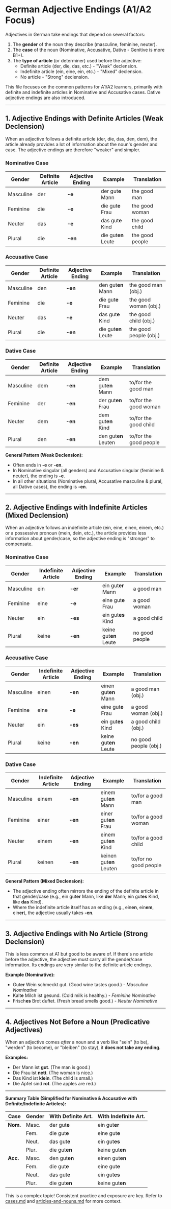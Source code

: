 # German Adjective Endings (A1/A2 Focus)

Adjectives in German take endings that depend on several factors:
1.  The **gender** of the noun they describe (masculine, feminine, neuter).
2.  The **case** of the noun (Nominative, Accusative, Dative - Genitive is more B1+).
3.  The **type of article** (or determiner) used before the adjective:
    *   Definite article (der, die, das, etc.) - "Weak" declension.
    *   Indefinite article (ein, eine, ein, etc.) - "Mixed" declension.
    *   No article - "Strong" declension.

This file focuses on the common patterns for A1/A2 learners, primarily with definite and indefinite articles in Nominative and Accusative cases. Dative adjective endings are also introduced.

---

## 1. Adjective Endings with Definite Articles (Weak Declension)
When an adjective follows a definite article (der, die, das, den, dem), the article already provides a lot of information about the noun's gender and case. The adjective endings are therefore "weaker" and simpler.

### Nominative Case
| Gender    | Definite Article | Adjective Ending | Example                     | Translation          |
|-----------|------------------|------------------|-----------------------------|----------------------|
| Masculine | der              | **-e**           | der gut**e** Mann           | the good man         |
| Feminine  | die              | **-e**           | die gut**e** Frau           | the good woman       |
| Neuter    | das              | **-e**           | das gut**e** Kind           | the good child       |
| Plural    | die              | **-en**          | die gut**en** Leute         | the good people      |

### Accusative Case
| Gender    | Definite Article | Adjective Ending | Example                     | Translation          |
|-----------|------------------|------------------|-----------------------------|----------------------|
| Masculine | den              | **-en**          | den gut**en** Mann          | the good man (obj.)  |
| Feminine  | die              | **-e**           | die gut**e** Frau           | the good woman (obj.)|
| Neuter    | das              | **-e**           | das gut**e** Kind           | the good child (obj.)|
| Plural    | die              | **-en**          | die gut**en** Leute         | the good people (obj.)|

### Dative Case
| Gender    | Definite Article | Adjective Ending | Example                     | Translation            |
|-----------|------------------|------------------|-----------------------------|------------------------|
| Masculine | dem              | **-en**          | dem gut**en** Mann          | to/for the good man    |
| Feminine  | der              | **-en**          | der gut**en** Frau          | to/for the good woman  |
| Neuter    | dem              | **-en**          | dem gut**en** Kind          | to/for the good child  |
| Plural    | den              | **-en**          | den gut**en** Leuten        | to/for the good people |

**General Pattern (Weak Declension):**
- Often ends in **-e** or **-en**.
- In Nominative singular (all genders) and Accusative singular (feminine & neuter), the ending is **-e**.
- In all other situations (Nominative plural, Accusative masculine & plural, all Dative cases), the ending is **-en**.

---

## 2. Adjective Endings with Indefinite Articles (Mixed Declension)
When an adjective follows an indefinite article (ein, eine, einen, einem, etc.) or a possessive pronoun (mein, dein, etc.), the article provides less information about gender/case, so the adjective ending is "stronger" to compensate.

### Nominative Case
| Gender    | Indefinite Article | Adjective Ending | Example                     | Translation        |
|-----------|--------------------|------------------|-----------------------------|--------------------|
| Masculine | ein                | **-er**          | ein gut**er** Mann          | a good man         |
| Feminine  | eine               | **-e**           | eine gut**e** Frau          | a good woman       |
| Neuter    | ein                | **-es**          | ein gut**es** Kind          | a good child       |
| Plural    | keine              | **-en**          | keine gut**en** Leute       | no good people     |

### Accusative Case
| Gender    | Indefinite Article | Adjective Ending | Example                     | Translation        |
|-----------|--------------------|------------------|-----------------------------|--------------------|
| Masculine | einen              | **-en**          | einen gut**en** Mann        | a good man (obj.)  |
| Feminine  | eine               | **-e**           | eine gut**e** Frau          | a good woman (obj.)|
| Neuter    | ein                | **-es**          | ein gut**es** Kind          | a good child (obj.)|
| Plural    | keine              | **-en**          | keine gut**en** Leute       | no good people (obj.)|

### Dative Case
| Gender    | Indefinite Article | Adjective Ending | Example                     | Translation          |
|-----------|--------------------|------------------|-----------------------------|----------------------|
| Masculine | einem              | **-en**          | einem gut**en** Mann        | to/for a good man    |
| Feminine  | einer              | **-en**          | einer gut**en** Frau        | to/for a good woman  |
| Neuter    | einem              | **-en**          | einem gut**en** Kind        | to/for a good child  |
| Plural    | keinen             | **-en**          | keinen gut**en** Leuten     | to/for no good people|

**General Pattern (Mixed Declension):**
- The adjective ending often mirrors the ending of the definite article in that gender/case (e.g., ein gut**er** Mann, like **der** Mann; ein gut**es** Kind, like **das** Kind).
- Where the indefinite article itself has an ending (e.g., ein**en**, ein**em**, ein**er**), the adjective usually takes **-en**.

---

## 3. Adjective Endings with No Article (Strong Declension)
This is less common at A1 but good to be aware of. If there's no article before the adjective, the adjective must carry all the gender/case information. Its endings are very similar to the definite article endings.

**Example (Nominative):**
- Gut**er** Wein schmeckt gut. (Good wine tastes good.) - *Masculine Nominative*
- Kalt**e** Milch ist gesund. (Cold milk is healthy.) - *Feminine Nominative*
- Frisch**es** Brot duftet. (Fresh bread smells good.) - *Neuter Nominative*

---

## 4. Adjectives Not Before a Noun (Predicative Adjectives)
When an adjective comes *after* a noun and a verb like "sein" (to be), "werden" (to become), or "bleiben" (to stay), it **does not take any ending**.

**Examples:**
- Der Mann ist **gut**. (The man is good.)
- Die Frau ist **nett**. (The woman is nice.)
- Das Kind ist **klein**. (The child is small.)
- Die Äpfel sind **rot**. (The apples are red.)

---

**Summary Table (Simplified for Nominative & Accusative with Definite/Indefinite Articles):**

| Case       | Gender    | With Definite Art. | With Indefinite Art. |
|------------|-----------|--------------------|----------------------|
| **Nom.**   | Masc.     | der gut**e**       | ein gut**er**        |
|            | Fem.      | die gut**e**       | eine gut**e**        |
|            | Neut.     | das gut**e**       | ein gut**es**        |
|            | Plur.     | die gut**en**      | keine gut**en**      |
| **Acc.**   | Masc.     | den gut**en**      | einen gut**en**      |
|            | Fem.      | die gut**e**       | eine gut**e**        |
|            | Neut.     | das gut**e**       | ein gut**es**        |
|            | Plur.     | die gut**en**      | keine gut**en**      |

This is a complex topic! Consistent practice and exposure are key.
Refer to [cases.md](./cases.md) and [articles-and-nouns.md](./articles-and-nouns.md) for more context.
